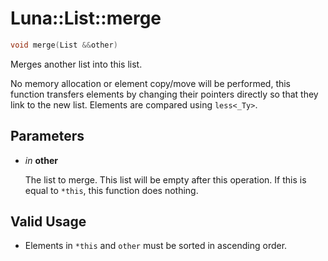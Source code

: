 # Luna::List::merge

```c++
void merge(List &&other)
```

Merges another list into this list. 

No memory allocation or element copy/move will be performed, this function transfers elements by changing their pointers directly so that they link to the new list. Elements are compared using `less<_Ty>`. 

## Parameters
* *in* **other**

    The list to merge. This list will be empty after this operation. If this is equal to `*this`, this function does nothing. 

## Valid Usage
* Elements in `*this` and `other` must be sorted in ascending order. 

